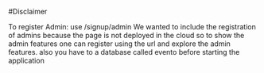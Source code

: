 #Disclaimer

 To register Admin: use /signup/admin
 We wanted to include the registration of admins because the page is not deployed in
the cloud so to show the admin features one can register using the url and explore 
the admin features. also you have to a database called evento before starting the application
